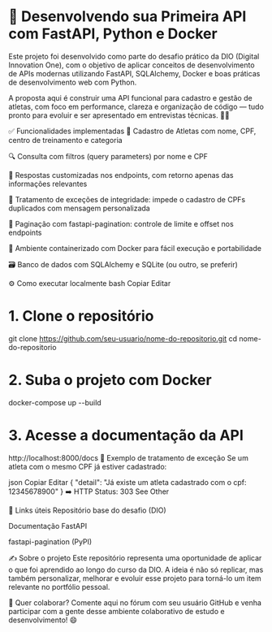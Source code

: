 # 🚀 Desenvolvendo sua Primeira API com FastAPI, Python e Docker
Este projeto foi desenvolvido como parte do desafio prático da DIO (Digital Innovation One), com o objetivo de aplicar conceitos de desenvolvimento de APIs modernas utilizando FastAPI, SQLAlchemy, Docker e boas práticas de desenvolvimento web com Python.

A proposta aqui é construir uma API funcional para cadastro e gestão de atletas, com foco em performance, clareza e organização de código — tudo pronto para evoluir e ser apresentado em entrevistas técnicas. 🧠💼

✅ Funcionalidades implementadas
📌 Cadastro de Atletas com nome, CPF, centro de treinamento e categoria

🔍 Consulta com filtros (query parameters) por nome e CPF

📃 Respostas customizadas nos endpoints, com retorno apenas das informações relevantes

🛑 Tratamento de exceções de integridade: impede o cadastro de CPFs duplicados com mensagem personalizada

📄 Paginação com fastapi-pagination: controle de limite e offset nos endpoints

🐳 Ambiente containerizado com Docker para fácil execução e portabilidade

🗃️ Banco de dados com SQLAlchemy e SQLite (ou outro, se preferir)

⚙️ Como executar localmente
bash
Copiar
Editar
# 1. Clone o repositório
git clone https://github.com/seu-usuario/nome-do-repositorio.git
cd nome-do-repositorio

# 2. Suba o projeto com Docker
docker-compose up --build

# 3. Acesse a documentação da API
http://localhost:8000/docs
🧪 Exemplo de tratamento de exceção
Se um atleta com o mesmo CPF já estiver cadastrado:

json
Copiar
Editar
{
  "detail": "Já existe um atleta cadastrado com o cpf: 12345678900"
}
➡️ HTTP Status: 303 See Other

🔗 Links úteis
Repositório base do desafio (DIO)

Documentação FastAPI

fastapi-pagination (PyPI)

✍️ Sobre o projeto
Este repositório representa uma oportunidade de aplicar o que foi aprendido ao longo do curso da DIO. A ideia é não só replicar, mas também personalizar, melhorar e evoluir esse projeto para torná-lo um item relevante no portfólio pessoal.

💬 Quer colaborar?
Comente aqui no fórum com seu usuário GitHub e venha participar com a gente desse ambiente colaborativo de estudo e desenvolvimento! 😄
